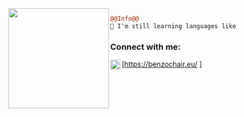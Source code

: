 
<img align="left" height="200" src="https://media.giphy.com/media/ao9DUiTKH60XS/giphy.gif"/>

```diff
@@Info@@
🚀 I'm still learning languages like

```

### Connect with me:

[<img align="left" alt="My discord" width="20x" src="https://raw.githubusercontent.com/issagloxk/benzochair.eu/main/favicon.ico" />https://benzochair.eu/ ]
<br />
